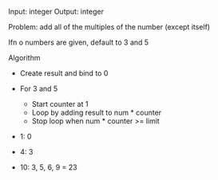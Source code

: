Input: integer
Output: integer

Problem: add all of the multiples of the number (except itself)

Ifn o numbers are given, default to 3 and 5

Algorithm
- Create result and bind to 0
- For 3 and 5
  - Start counter at 1
  - Loop by adding result to num * counter
  - Stop loop when num * counter >= limit

- 1: 0
- 4: 3
- 10: 3, 5, 6, 9 = 23